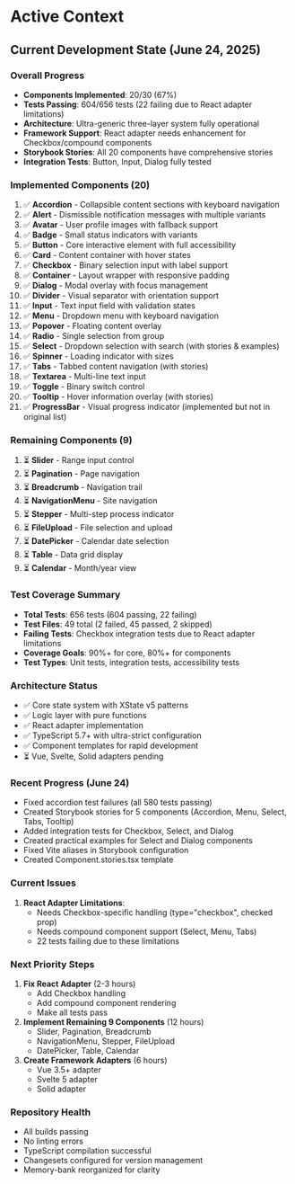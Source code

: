 # Active Context

## Current Development State (June 24, 2025)

### Overall Progress
- **Components Implemented**: 20/30 (67%)
- **Tests Passing**: 604/656 tests (22 failing due to React adapter limitations)
- **Architecture**: Ultra-generic three-layer system fully operational
- **Framework Support**: React adapter needs enhancement for Checkbox/compound components
- **Storybook Stories**: All 20 components have comprehensive stories
- **Integration Tests**: Button, Input, Dialog fully tested

### Implemented Components (20)
1. ✅ **Accordion** - Collapsible content sections with keyboard navigation
2. ✅ **Alert** - Dismissible notification messages with multiple variants
3. ✅ **Avatar** - User profile images with fallback support
4. ✅ **Badge** - Small status indicators with variants
5. ✅ **Button** - Core interactive element with full accessibility
6. ✅ **Card** - Content container with hover states
7. ✅ **Checkbox** - Binary selection input with label support
8. ✅ **Container** - Layout wrapper with responsive padding
9. ✅ **Dialog** - Modal overlay with focus management
10. ✅ **Divider** - Visual separator with orientation support
11. ✅ **Input** - Text input field with validation states
12. ✅ **Menu** - Dropdown menu with keyboard navigation
13. ✅ **Popover** - Floating content overlay
14. ✅ **Radio** - Single selection from group
15. ✅ **Select** - Dropdown selection with search (with stories & examples)
16. ✅ **Spinner** - Loading indicator with sizes
17. ✅ **Tabs** - Tabbed content navigation (with stories)
18. ✅ **Textarea** - Multi-line text input
19. ✅ **Toggle** - Binary switch control
20. ✅ **Tooltip** - Hover information overlay (with stories)
21. ✅ **ProgressBar** - Visual progress indicator (implemented but not in original list)

### Remaining Components (9)
1. ⏳ **Slider** - Range input control
2. ⏳ **Pagination** - Page navigation
3. ⏳ **Breadcrumb** - Navigation trail
4. ⏳ **NavigationMenu** - Site navigation
5. ⏳ **Stepper** - Multi-step process indicator
6. ⏳ **FileUpload** - File selection and upload
7. ⏳ **DatePicker** - Calendar date selection
8. ⏳ **Table** - Data grid display
9. ⏳ **Calendar** - Month/year view

### Test Coverage Summary
- **Total Tests**: 656 tests (604 passing, 22 failing)
- **Test Files**: 49 total (2 failed, 45 passed, 2 skipped)
- **Failing Tests**: Checkbox integration tests due to React adapter limitations
- **Coverage Goals**: 90%+ for core, 80%+ for components
- **Test Types**: Unit tests, integration tests, accessibility tests

### Architecture Status
- ✅ Core state system with XState v5 patterns
- ✅ Logic layer with pure functions
- ✅ React adapter implementation
- ✅ TypeScript 5.7+ with ultra-strict configuration
- ✅ Component templates for rapid development
- ⏳ Vue, Svelte, Solid adapters pending

### Recent Progress (June 24)
- Fixed accordion test failures (all 580 tests passing)
- Created Storybook stories for 5 components (Accordion, Menu, Select, Tabs, Tooltip)
- Added integration tests for Checkbox, Select, and Dialog
- Created practical examples for Select and Dialog components
- Fixed Vite aliases in Storybook configuration
- Created Component.stories.tsx template

### Current Issues
1. **React Adapter Limitations**:
   - Needs Checkbox-specific handling (type="checkbox", checked prop)
   - Needs compound component support (Select, Menu, Tabs)
   - 22 tests failing due to these limitations

### Next Priority Steps
1. **Fix React Adapter** (2-3 hours)
   - Add Checkbox handling
   - Add compound component rendering
   - Make all tests pass
2. **Implement Remaining 9 Components** (12 hours)
   - Slider, Pagination, Breadcrumb
   - NavigationMenu, Stepper, FileUpload
   - DatePicker, Table, Calendar
3. **Create Framework Adapters** (6 hours)
   - Vue 3.5+ adapter
   - Svelte 5 adapter
   - Solid adapter

### Repository Health
- All builds passing
- No linting errors
- TypeScript compilation successful
- Changesets configured for version management
- Memory-bank reorganized for clarity